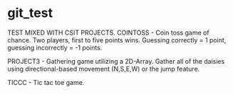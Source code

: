 # git_test

TEST MIXED WITH CSIT PROJECTS.
COINTOSS - Coin toss game of chance. Two players, first to five points wins. Guessing correctly = 1 point, guessing incorrectly = -1 points.


PROJECT3 - Gathering game utilizing a 2D-Array. Gather all of the daisies using directional-based movement (N,S,E,W) or the jump feature.


TICCC - Tic tac toe game. 
